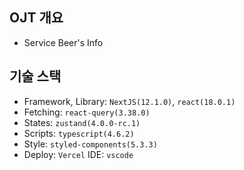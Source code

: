## OJT 개요

- Service Beer's Info

## 기술 스택

- Framework, Library: `NextJS(12.1.0)`, `react(18.0.1)`
- Fetching: `react-query(3.38.0)`
- States: `zustand(4.0.0-rc.1)`
- Scripts: `typescript(4.6.2)`
- Style: `styled-components(5.3.3)`
- Deploy: `Vercel`
  IDE: `vscode`
